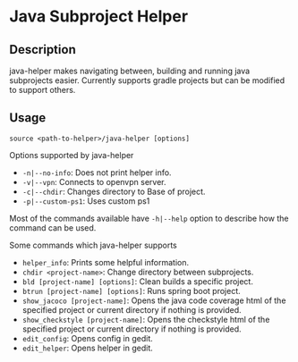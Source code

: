 # Java Subproject Helper

## Description

java-helper makes navigating between, building and running java subprojects easier. Currently supports gradle projects but can be modified to support others.

## Usage

    source <path-to-helper>/java-helper [options]

Options supported by java-helper

- `-n|--no-info`: Does not print helper info.
- `-v|--vpn`: Connects to openvpn server.
- `-c|--chdir`: Changes directory to Base of project.
- `-p|--custom-ps1`: Uses custom ps1

Most of the commands available have `-h|--help` option to describe how the command can be used.

Some commands which java-helper supports

- `helper_info`: Prints some helpful information.
- `chdir <project-name>`: Change directory between subprojects.
- `bld [project-name] [options]`: Clean builds a specific project.
- `btrun [project-name] [options]`: Runs spring boot project.
- `show_jacoco [project-name]`: Opens the java code coverage html of the specified project or current directory if nothing is provided.
- `show_checkstyle [project-name]`: Opens the checkstyle html of the specified project or current directory if nothing is provided.
- `edit_config`: Opens config in gedit.
- `edit_helper`: Opens helper in gedit.

